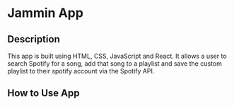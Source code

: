 # Jammin App

## Description

This app is built using HTML, CSS, JavaScript and React. It allows a user to search Spotify for a song, add that song to a playlist and save the custom playlist to their spotify account via the Spotify API.

## How to Use App
